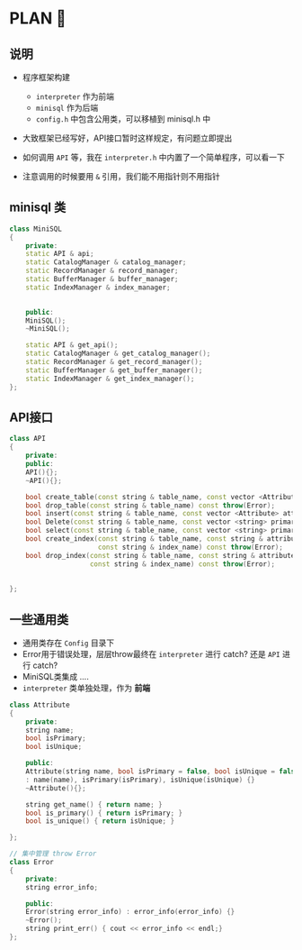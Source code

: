 # PLAN 🤯

## 说明

- 程序框架构建
  - `interpreter` 作为前端
  - `minisql` 作为后端
  - `config.h` 中包含公用类，可以移植到 minisql.h 中

- 大致框架已经写好，API接口暂时这样规定，有问题立即提出

- 如何调用 `API` 等，我在 `interpreter.h` 中内置了一个简单程序，可以看一下

- 注意调用的时候要用 `&` 引用，我们能不用指针则不用指针


## minisql 类

```c++
class MiniSQL
{
    private:
    static API & api;
    static CatalogManager & catalog_manager;
    static RecordManager & record_manager;
    static BufferManager & buffer_manager;
    static IndexManager & index_manager;
    

    public:
    MiniSQL();
    ~MiniSQL();

    static API & get_api();
    static CatalogManager & get_catalog_manager();
    static RecordManager & get_record_manager();
    static BufferManager & get_buffer_manager();
    static IndexManager & get_index_manager();
};
```

## API接口

```c++
class API
{
    private:
    public:
    API(){};
    ~API(){};

    bool create_table(const string & table_name, const vector <Attribute> & attributes) const throw(Error);
    bool drop_table(const string & table_name) const throw(Error);
    bool insert(const string & table_name, const vector <Attribute> attributes) const throw(Error);
    bool Delete(const string & table_name, const vector <string> primary) const throw(Error);
    bool select(const string & table_name, const vector <string> primary) const throw(Error);
    bool create_index(const string & table_name, const string & attribute_name, 
                      const string & index_name) const throw(Error);
    bool drop_index(const string & table_name, const string & attribute_name, 
                    const string & index_name) const throw(Error);
    
    
};
```
## 一些通用类

- 通用类存在 `Config` 目录下
- Error用于错误处理，层层throw最终在 `interpreter` 进行 catch? 还是 `API` 进行 catch?
- MiniSQL类集成 ....
- `interpreter` 类单独处理，作为 **前端**

```c++
class Attribute
{
    private:
    string name;
    bool isPrimary;
    bool isUnique;

    public:
    Attribute(string name, bool isPrimary = false, bool isUnique = false)
    : name(name), isPrimary(isPrimary), isUnique(isUnique) {}
    ~Attribute(){};

    string get_name() { return name; }
    bool is_primary() { return isPrimary; }
    bool is_unique() { return isUnique; }

};

// 集中管理 throw Error
class Error
{
    private:
    string error_info;

    public:
    Error(string error_info) : error_info(error_info) {}
    ~Error();
    string print_err() { cout << error_info << endl;}
};
```